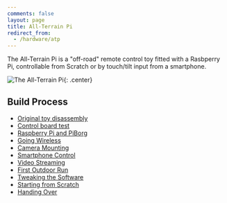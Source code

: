 ```yaml
---
comments: false
layout: page
title: All-Terrain Pi
redirect_from:
  - /hardware/atp
---
```


The All-Terrain Pi is a "off-road" remote control toy fitted with a Rasbperry Pi, controllable from Scratch or by touch/tilt input from a smartphone.

![The All-Terrain Pi](44.jpg){: .center}

## Build Process

* [Original toy disassembly](./atp-disassembly)
* [Control board test](./atp-control-board-test)
* [Raspberry Pi and PiBorg](./atp-raspberry-pi-and-piborg)
* [Going Wireless](./atp-going-wireless)
* [Camera Mounting](./atp-camera-mounting)
* [Smartphone Control](./atp-smartphone-control)
* [Video Streaming](./atp-video-streaming)
* [First Outdoor Run](./atp-first-outdoor-run)
* [Tweaking the Software](./atp-tweaking-the-software)
* [Starting from Scratch](./atp-starting-from-scratch)
* [Handing Over](./atp-handing-over)
